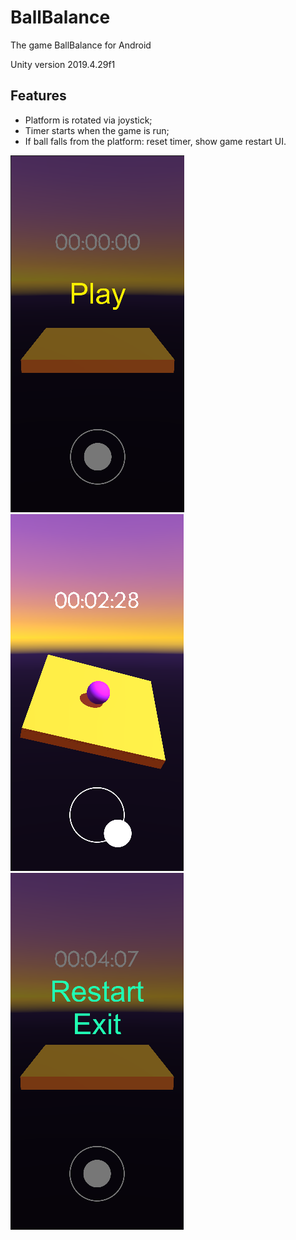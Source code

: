 # BallBalance
 The game BallBalance for Android
 
 Unity version 2019.4.29f1

## Features
- Platform is rotated via joystick;
- Timer starts when the game is run;
- If ball falls from the platform: reset timer, show game restart UI.

![GameDemonstration!](https://github.com/dentskv/BallBalance/blob/c5e0100288007997b366404230e94746c5c6b495/image_start.png)
![GameDemonstration!](https://github.com/dentskv/BallBalance/blob/c680decd56436d7ac5dfb24a85d0a50b73cb1f76/image_play.png)
![GameDemonstration!](https://github.com/dentskv/BallBalance/blob/c680decd56436d7ac5dfb24a85d0a50b73cb1f76/image_menu.png)
